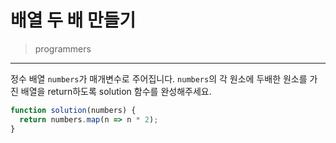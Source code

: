 # 배열 두 배 만들기

> programmers
> 

---

정수 배열 `numbers`가 매개변수로 주어집니다. `numbers`의 각 원소에 두배한 원소를 가진 배열을 return하도록 solution 함수를 완성해주세요.

```jsx
function solution(numbers) {
  return numbers.map(n => n * 2);
}
```